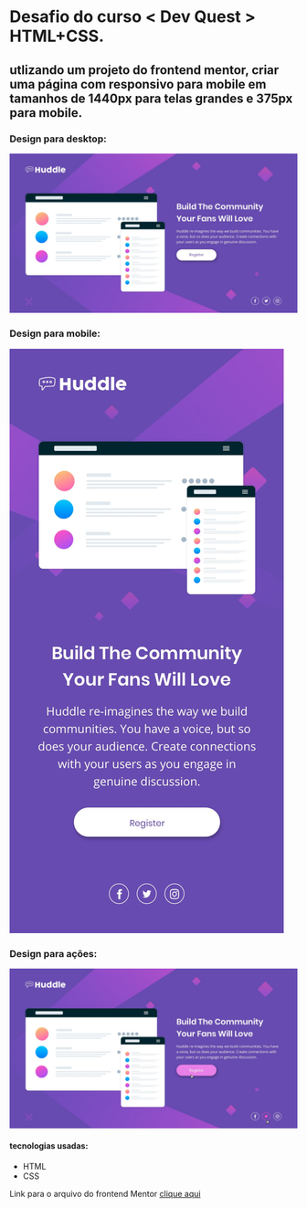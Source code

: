 # Desafio do curso < Dev Quest > HTML+CSS.

## utlizando um projeto do frontend mentor, criar uma página com responsivo para mobile em tamanhos de 1440px para telas grandes e 375px para mobile.

### Design para desktop:
 <img src="./src/design/desktop-design.jpg">

### Design para mobile:
<img src="./src/design/mobile-design.jpg">


### Design para ações:
<img src="./src/design/active-states.jpg">

#### tecnologias usadas:
- HTML
- CSS

Link para o arquivo do frontend Mentor [clique aqui](https://www.frontendmentor.io/challenges/huddle-landing-page-with-a-single-introductory-section-B_2Wvxgi0)
